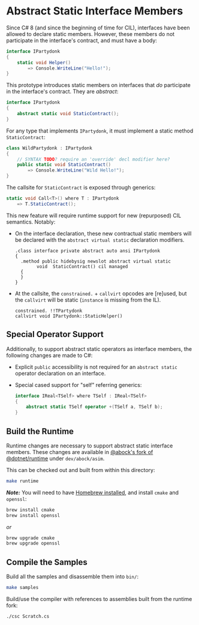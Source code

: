 # Abstract Static Interface Members

Since C# 8 (and since the beginning of time for CIL), interfaces have been
allowed to declare static members. However, these members do not 
participate in the interface's contract, and must have a body:

```csharp
interface IPartydonk
{
    static void Helper()
        => Console.WriteLine("Hello!");
}
```

This prototype introduces static members on interfaces that _do_ 
participate in the interface's contract. They are _abstract_:

```csharp
interface IPartydonk
{
    abstract static void StaticContract();
}
```

For any type that implements `IPartydonk`, it must implement a static
method `StaticContract`:

```csharp
class WildPartydonk : IPartydonk
{
    // SYNTAX TODO? require an 'override' decl modifier here?
    public static void StaticContract()
        => Console.WriteLine("Wild Hello!");
}
```

The callsite for `StaticContract` is exposed through generics:

```csharp
static void Call<T>() where T : IPartydonk
    => T.StaticContract();
```

This new feature will require runtime support for new (repurposed) CIL
semantics. Notably:

* On the interface declaration, these new contractual static members
  will be declared with the `abstract virtual static` declaration
  modifiers.
  ```cil
  .class interface private abstract auto ansi IPartydonk
  {
    .method public hidebysig newslot abstract virtual static
          void  StaticContract() cil managed
    {
    }
  }
  ```
* At the callsite, the `constrained.` + `callvirt` opcodes are [re]used,
  but the `callvirt` will be static (`instance` is missing from the IL).
  ```cil
  constrained. !!TPartydonk
  callvirt void IPartydonk::StaticHelper()
  ```

## Special Operator Support

Additionally, to support abstract static operators as interface members,
the following changes are made to C#:

* Explicit `public` accessibility is not required for an `abstract static`
  operator declaration on an interface.

* Special cased support for "self" referring generics:

  ```csharp
  interface IReal<TSelf> where TSelf : IReal<TSelf>
  {
      abstract static TSelf operator +(TSelf a, TSelf b);
  }

## Build the Runtime

Runtime changes are necessary to support abstract static interface members.
These changes are available in [@abock's fork of @dotnet/runtime][runtime-fork] under `dev/abock/asim`.

This can be checked out and built from within this directory:

```bash
make runtime
```

**_Note:_** You will need to have [Homebrew installed](https://brew.sh/), and install
`cmake` and `openssl`:

```bash
brew install cmake
brew install openssl
```

_or_

```bash
brew upgrade cmake
brew upgrade openssl
```

## Compile the Samples

Build all the samples and disassemble them into `bin/`:

```bash
make samples
```

Build/use the compiler with references to assemblies built from the
runtime fork:

```bash
./csc Scratch.cs
```

[runtime-fork]: https://github.com/abock/runtime/tree/dev/abock/asim